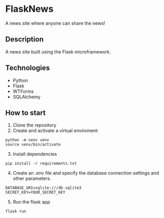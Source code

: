 # FlaskNews
A news site where anyone can share the news!

## Description
A news site built using the Flask microframework.

## Technologies
* Python
* Flask
* WTForms
* SQLAlchemy

## How to start
1. Clone the repository
2. Create and activate a virtual enviroment
```commandline
python -m venv venv
source venv/bin/activate
```
3. Install dependencies
```commandline
pip install -r requirements.txt
```
4. Create an .env file and specify the database connection settings and other parameters.
```commandline
DATABASE_URI=sqlite:///db.sqlite3
SECRET_KEY=YOUR_SECRET_KEY
```
5. Run the flask app
```commandline
flask run
```
